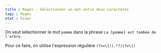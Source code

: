 ```yaml
---
title : Regex - Sélectionner un mot entre deux caractères
tags : Regex
etat : hiver
---
```


On veut sélectionner le mot ```pomme``` dans la phrase ```La [pomme] est tombée de l'arbre.```

Pour ce faire, on utilise l'expression régulière ```(?<=\[)(.*?)(?=\])``` 